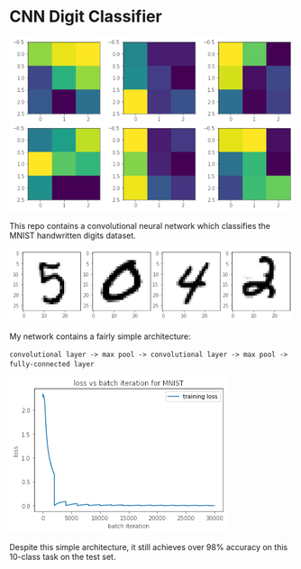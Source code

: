 # CNN Digit Classifier

![First layer filter weights](weights.png)

This repo contains a convolutional neural network which classifies the MNIST handwritten digits dataset.

![MNIST examples](numbers.png)

My network contains a fairly simple architecture:

`convolutional layer -> max pool -> convolutional layer -> max pool -> fully-connected layer`

![Loss graph](loss_graph.png)

Despite this simple architecture, it still achieves over 98% accuracy on this 10-class task on the test set.
